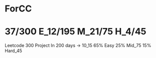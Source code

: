 # ForCC
# 37/300 E_12/195 M_21/75 H_4/45
Leetcode 300 Project
In 200 days -> 10_15 
65% Easy 25% Mid_75 15% Hard_45

